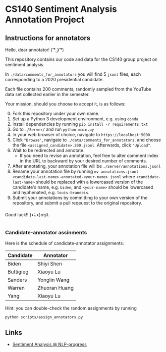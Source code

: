 # CS140 Sentiment Analysis Annotation Project

## Instructions for annotators

Hello, dear annotator! ( ͡° ͜ʖ ͡°)

This repository contains our code and data for the CS140 group project on sentiment analysis.

In `./data/comments_for_annotators` you will find 5 `jsonl` files, each corresponding to a 2020 presidential candidate.

Each file contains 200 comments, randomly sampled from the YouTube data set collected earlier in the semester.

Your mission, should you choose to accept it, is as follows:

0. Fork this repository under your own name.
1. Set up a Python 3 development environment, e.g. using `conda`.
2. Install dependencies by running `pip install -r requirements.txt`
3. Go to `./Server/` and run `python main.py`
4. In your web browser of choice, navigate to `https://localhost:5000`
5. Click `"Browse"`, navigate to `./data/comments_for_annotators`, and choose the file `<assigned_candidate>.200.jsonl`. Afterwards, click `"Upload"`.
6. Wait to be redirected and annotate.
    - If you need to revise an annotation, feel free to alter comment index in the URL to backward by your desired number of comments.
7. After annotating, your annotation file will be `./Server/annotations.jsonl`
8. Rename your annotation file by running `mv annotations.jsonl <candidate-last-name>-annotated-<your-name>.jsonl` where `<candidate-last-name>` should be replaced with a lowercased version of the candidate's name, e.g. `biden`, and `<your-name>` should be lowercased and hyphenated, e.g. `louis-brandeis`.
9. Submit your annotations by committing to your own version of the repository, and submit a pull reqeuest to the original repository.

Good luck!! (•̀ᴗ•́)൬༉

### Candidate-annotator assinments

Here is the schedule of candidate-annotator assignments:

| Candidate   |    Annotator                |
|-------------|-----------------------------|
|  Biden      |    Shiyi Shen               |
|  Buttigieg  |    Xiaoyu Lu                |
|  Sanders    |    Yonglin Wang             |
|  Warren     |    Zhuoran Huang            |
|  Yang       |    Xiaoyu Lu                |

Hint: you can double-check the random assignments by running

```
python scripts/assign_annotators.py
```

## Links
- [Sentiment Analysis @ NLP-progress](http://nlpprogress.com/english/sentiment_analysis.html)
